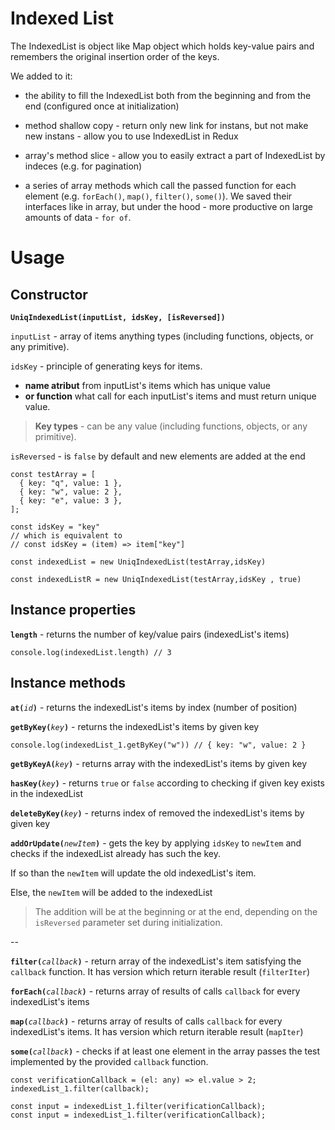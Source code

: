 # **Indexed List**

The IndexedList is object like Map object which holds key-value pairs and remembers the original insertion order of the keys.

We added to it:
- the ability to fill the IndexedList both from the beginning and from the end (configured once at initialization)
  
- method shallow copy - return only new link for instans, but not make new instans - allow you to use  IndexedList in Redux
  
- array's method slice - allow you to easily extract a part of IndexedList by indeces (e.g. for pagination)
  
- a series of array methods which call the passed function for each element (e.g. `forEach()`, `map()`, `filter()`, `some()`). We saved their interfaces like in array, but under the hood - more productive on large amounts of data - `for of`.




<!-- And due to
Data elements in this structure have indeces like primary keys in data base. And the indeces allow you to perform almost all operations on elemgetting ents in O(1) and delete n elements for O(n) -->

 **Usage**
=

**Constructor**
---

**`UniqIndexedList(inputList, idsKey, [isReversed])`**


`inputList` - array of items anything types (including functions, objects, or any primitive). 


`idsKey` - principle of generating keys for items.
- **name atribut** from inputList's items which has unique value
- **or function** what call for each inputList's items and must return unique value.

>**Key types** - can be any value (including functions, objects, or any primitive). 

`isReversed` - is `false` by default and new elements are added at the end

```
const testArray = [
  { key: "q", value: 1 },
  { key: "w", value: 2 },
  { key: "e", value: 3 },
];

const idsKey = "key"
// which is equivalent to
// const idsKey = (item) => item["key"]

const indexedList = new UniqIndexedList(testArray,idsKey)

const indexedListR = new UniqIndexedList(testArray,idsKey , true)
```
**Instance properties**
---
**`length`** - returns the number of key/value pairs (indexedList's items)
```
console.log(indexedList.length) // 3
```

**Instance methods**
---

**`at(`**_`id`_**`)`** - returns the indexedList's items by index (number of position) 

**`getByKey(`**_`key`_**`)`** - returns the indexedList's items by given key
```
console.log(indexedList_1.getByKey("w")) // { key: "w", value: 2 }
```

**`getByKeyA(`**_`key`_**`)`** - returns array with the indexedList's items by given key

**`hasKey(`**_`key`_**`)`** - returns `true` or `false` according to checking if given key exists in the indexedList

**`deleteByKey(`**_`key`_**`)`** - returns index of removed the indexedList's items by given key

**`addOrUpdate(`**_`newItem`_**`)`** - gets the key by applying `idsKey` to `newItem` and checks if the indexedList already has such the key.

If so than the `newItem` will update the old indexedList's item.

Else, the `newItem` will be added to the indexedList

>The addition will be at the beginning or at the end, depending on the `isReversed` parameter set during initialization.

--

**`filter(`**_`callback`_**`)`** - return array of the indexedList's item satisfying the `callback` function.  It has version which return iterable result (`filterIter`)

**`forEach(`**_`callback`_**`)`** - returns array of results of calls `callback` for every indexedList's items 

**`map(`**_`callback`_**`)`** - returns array of results of calls `callback` for every indexedList's items. It has version which return iterable result (`mapIter`)

**`some(`**_`callback`_**`)`** -  checks if at least one element in the array passes the test implemented by the provided `callback` function. 

<!-- Syntax -->

```
const verificationCallback = (el: any) => el.value > 2;
indexedList_1.filter(callback);

const input = indexedList_1.filter(verificationCallback);
const input = indexedList_1.filter(verificationCallback);

```



